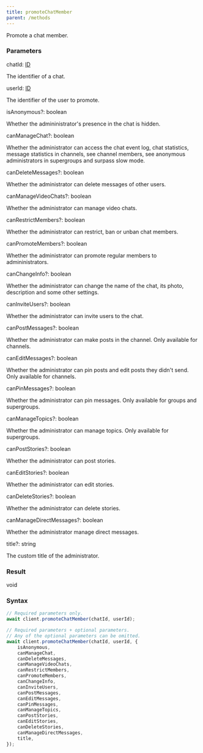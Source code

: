 ```yaml
---
title: promoteChatMember
parent: /methods
---
```


Promote a chat member.<span class="select-none">  </span>

### Parameters 

<div class="flex flex-col gap-3"><div><div class="font-mono" id="p_chatId" data-anchor><span class="font-bold">chatId</span><span class="opacity-50">:</span> <a href="/gh/types/id"  >ID</a></div><div class="pl-3"><div class="no-margin">

The identifier of a chat.

</div></div></div><div><div class="font-mono" id="p_userId" data-anchor><span class="font-bold">userId</span><span class="opacity-50">:</span> <a href="/gh/types/id"  >ID</a></div><div class="pl-3"><div class="no-margin">

The identifier of the user to promote.

</div></div></div><div class="flex flex-col gap-3"><div><div class="flex gap-2"><div class="font-mono p" id="p_isAnonymous" data-anchor><span class="font-bold">isAnonymous</span><span class="opacity-50"><span title="Optional" class="cursor-help">?</span>:</span> <span>boolean</span></div></div><div class="pl-3"><div class="no-margin">

Whether the admininistrator's presence in the chat is hidden.

</div></div></div><div><div class="flex gap-2"><div class="font-mono p" id="p_canManageChat" data-anchor><span class="font-bold">canManageChat</span><span class="opacity-50"><span title="Optional" class="cursor-help">?</span>:</span> <span>boolean</span></div></div><div class="pl-3"><div class="no-margin">

Whether the administrator can access the chat event log, chat statistics, message statistics in channels, see channel members, see anonymous administrators in supergroups and surpass slow mode.

</div></div></div><div><div class="flex gap-2"><div class="font-mono p" id="p_canDeleteMessages" data-anchor><span class="font-bold">canDeleteMessages</span><span class="opacity-50"><span title="Optional" class="cursor-help">?</span>:</span> <span>boolean</span></div></div><div class="pl-3"><div class="no-margin">

Whether the administrator can delete messages of other users.

</div></div></div><div><div class="flex gap-2"><div class="font-mono p" id="p_canManageVideoChats" data-anchor><span class="font-bold">canManageVideoChats</span><span class="opacity-50"><span title="Optional" class="cursor-help">?</span>:</span> <span>boolean</span></div></div><div class="pl-3"><div class="no-margin">

Whether the administrator can manage video chats.

</div></div></div><div><div class="flex gap-2"><div class="font-mono p" id="p_canRestrictMembers" data-anchor><span class="font-bold">canRestrictMembers</span><span class="opacity-50"><span title="Optional" class="cursor-help">?</span>:</span> <span>boolean</span></div></div><div class="pl-3"><div class="no-margin">

Whether the administrator can restrict, ban or unban chat members.

</div></div></div><div><div class="flex gap-2"><div class="font-mono p" id="p_canPromoteMembers" data-anchor><span class="font-bold">canPromoteMembers</span><span class="opacity-50"><span title="Optional" class="cursor-help">?</span>:</span> <span>boolean</span></div></div><div class="pl-3"><div class="no-margin">

Whether the administrator can promote regular members to admininistrators.

</div></div></div><div><div class="flex gap-2"><div class="font-mono p" id="p_canChangeInfo" data-anchor><span class="font-bold">canChangeInfo</span><span class="opacity-50"><span title="Optional" class="cursor-help">?</span>:</span> <span>boolean</span></div></div><div class="pl-3"><div class="no-margin">

Whether the administrator can change the name of the chat, its photo, description and some other settings.

</div></div></div><div><div class="flex gap-2"><div class="font-mono p" id="p_canInviteUsers" data-anchor><span class="font-bold">canInviteUsers</span><span class="opacity-50"><span title="Optional" class="cursor-help">?</span>:</span> <span>boolean</span></div></div><div class="pl-3"><div class="no-margin">

Whether the administrator can invite users to the chat.

</div></div></div><div><div class="flex gap-2"><div class="font-mono p" id="p_canPostMessages" data-anchor><span class="font-bold">canPostMessages</span><span class="opacity-50"><span title="Optional" class="cursor-help">?</span>:</span> <span>boolean</span></div></div><div class="pl-3"><div class="no-margin">

Whether the administrator can make posts in the channel. Only available for channels.

</div></div></div><div><div class="flex gap-2"><div class="font-mono p" id="p_canEditMessages" data-anchor><span class="font-bold">canEditMessages</span><span class="opacity-50"><span title="Optional" class="cursor-help">?</span>:</span> <span>boolean</span></div></div><div class="pl-3"><div class="no-margin">

Whether the administrator can pin posts and edit posts they didn't send. Only available for channels.

</div></div></div><div><div class="flex gap-2"><div class="font-mono p" id="p_canPinMessages" data-anchor><span class="font-bold">canPinMessages</span><span class="opacity-50"><span title="Optional" class="cursor-help">?</span>:</span> <span>boolean</span></div></div><div class="pl-3"><div class="no-margin">

Whether the administrator can pin messages. Only available for groups and supergroups.

</div></div></div><div><div class="flex gap-2"><div class="font-mono p" id="p_canManageTopics" data-anchor><span class="font-bold">canManageTopics</span><span class="opacity-50"><span title="Optional" class="cursor-help">?</span>:</span> <span>boolean</span></div></div><div class="pl-3"><div class="no-margin">

Whether the administrator can manage topics. Only available for supergroups.

</div></div></div><div><div class="flex gap-2"><div class="font-mono p" id="p_canPostStories" data-anchor><span class="font-bold">canPostStories</span><span class="opacity-50"><span title="Optional" class="cursor-help">?</span>:</span> <span>boolean</span></div></div><div class="pl-3"><div class="no-margin">

Whether the administrator can post stories.

</div></div></div><div><div class="flex gap-2"><div class="font-mono p" id="p_canEditStories" data-anchor><span class="font-bold">canEditStories</span><span class="opacity-50"><span title="Optional" class="cursor-help">?</span>:</span> <span>boolean</span></div></div><div class="pl-3"><div class="no-margin">

Whether the administrator can edit stories.

</div></div></div><div><div class="flex gap-2"><div class="font-mono p" id="p_canDeleteStories" data-anchor><span class="font-bold">canDeleteStories</span><span class="opacity-50"><span title="Optional" class="cursor-help">?</span>:</span> <span>boolean</span></div></div><div class="pl-3"><div class="no-margin">

Whether the administrator can delete stories.

</div></div></div><div><div class="flex gap-2"><div class="font-mono p" id="p_canManageDirectMessages" data-anchor><span class="font-bold">canManageDirectMessages</span><span class="opacity-50"><span title="Optional" class="cursor-help">?</span>:</span> <span>boolean</span></div></div><div class="pl-3"><div class="no-margin">

Whether the administrator manage direct messages.

</div></div></div><div><div class="flex gap-2"><div class="font-mono p" id="p_title" data-anchor><span class="font-bold">title</span><span class="opacity-50"><span title="Optional" class="cursor-help">?</span>:</span> <span>string</span></div></div><div class="pl-3"><div class="no-margin">

The custom title of the administrator.

</div></div></div></div></div>

### Result 

<div class="font-mono"><span>void</span></div>

### Syntax

```ts
// Required parameters only.
await client.promoteChatMember(chatId, userId);

// Required parameters + optional parameters.
// Any of the optional parameters can be omitted.
await client.promoteChatMember(chatId, userId, {
    isAnonymous,
    canManageChat,
    canDeleteMessages,
    canManageVideoChats,
    canRestrictMembers,
    canPromoteMembers,
    canChangeInfo,
    canInviteUsers,
    canPostMessages,
    canEditMessages,
    canPinMessages,
    canManageTopics,
    canPostStories,
    canEditStories,
    canDeleteStories,
    canManageDirectMessages,
    title,
});
```



